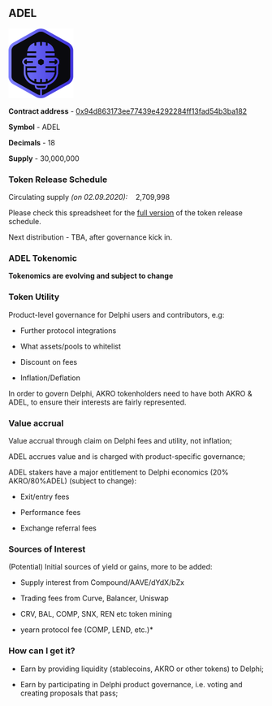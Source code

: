## **ADEL**

<img width="128" src="/images/logo/adel/adelondark.png">

**Contract address** - [0x94d863173ee77439e4292284ff13fad54b3ba182](https://etherscan.io/token/0x94d863173ee77439e4292284ff13fad54b3ba182)

**Symbol** - ADEL

**Decimals** - 18

**Supply** - 30,000,000

### Token Release Schedule

Circulating supply *(on 02.09.2020):* &nbsp;&nbsp; 2,709,998 <br/> 

Please check this spreadsheet for the [full version](https://docs.google.com/spreadsheets/d/1nOJ6a2QAbHkpBggFfw1RL3W7ajtbgLNElkCRO_5Kh6M) of the token release schedule.

Next distribution - TBA, after governance kick in.

### **ADEL Tokenomic**

**Tokenomics are evolving and subject to change**

### Token Utility

Product-level governance for Delphi users and contributors, e.g:

- Further protocol integrations

- What assets/pools to whitelist

- Discount on fees

- Inflation/Deflation

In order to govern Delphi, AKRO tokenholders need to have both AKRO & ADEL, to ensure their interests are fairly represented.

### Value accrual

Value accrual through claim on Delphi fees and utility, not inflation;

ADEL accrues value and is charged with product-specific governance;

ADEL stakers have a major entitlement to Delphi economics (20% AKRO/80%ADEL) (subject to change):

- Exit/entry fees

- Performance fees

- Exchange referral fees

### Sources of Interest

(Potential) Initial sources of yield or gains, more to be added:

- Supply interest from Compound/AAVE/dYdX/bZx

- Trading fees from Curve, Balancer, Uniswap

- CRV, BAL, COMP, SNX, REN etc token mining

- yearn protocol fee (COMP, LEND, etc.)*

### How can I get it?

- Earn by providing liquidity (stablecoins, AKRO or other tokens) to Delphi;

- Earn by participating in Delphi product governance, i.e. voting and creating proposals that pass;